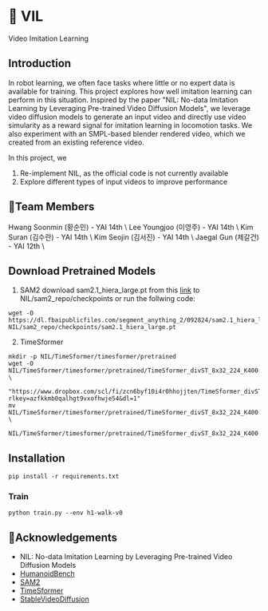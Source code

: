 # 🎥 VIL
Video Imitation Learning

## Introduction
In robot learning, we often face tasks where little or no expert data is available for training.
This project explores how well imitation learning can perform in this situation. Inspired by the paper "NIL: No-data Imitation Learning by Leveraging Pre-trained Video Diffusion Models",
we leverage video diffusion models to generate an input video and directly use video simularity as a reward signal for imitation learning in locomotion tasks. We also experiment with an SMPL-based blender rendered video, which we created from an existing reference video.

In this project, we
1) Re-implement NIL, as the official code is not currently available
2) Explore different types of input videos to improve performance

## 👥Team Members
Hwang Soonmin (황순민) - YAI 14th \\
Lee Youngjoo (이영주) - YAI 14th \\
Kim Suran (김수란) - YAI 14th \\
Kim Seojin (김서진) - YAI 14th \\
Jaegal Gun (제갈건) - YAI 12th \\

## Download Pretrained Models
1. SAM2
download sam2.1_hiera_large.pt from this [link](https://dl.fbaipublicfiles.com/segment_anything_2/092824/sam2.1_hiera_large.pt) to NIL/sam2_repo/checkpoints or run the follwing code:
```
wget -O https://dl.fbaipublicfiles.com/segment_anything_2/092824/sam2.1_hiera_large.pt NIL/sam2_repo/checkpoints/sam2.1_hiera_large.pt
```

2. TimeSformer
```
mkdir -p NIL/TimeSformer/timesformer/pretrained
wget -O NIL/TimeSformer/timesformer/pretrained/TimeSformer_divST_8x32_224_K400.pyth \
   "https://www.dropbox.com/scl/fi/zcn6byf10i4r0hhojjten/TimeSformer_divST_8x32_224_K400.pyth?rlkey=azfkkmb0qalhgt9vxofhwje54&dl=1"
mv NIL/TimeSformer/timesformer/pretrained/TimeSformer_divST_8x32_224_K400.pyth \
   NIL/TimeSformer/timesformer/pretrained/TimeSformer_divST_8x32_224_K400.pth
```

## Installation

```
pip install -r requirements.txt
```

### Train
```
python train.py --env h1-walk-v0
```

## 🙏Acknowledgements

* NIL: No-data Imitation Learning by Leveraging Pre-trained Video Diffusion Models
* [HumanoidBench](https://github.com/carlosferrazza/humanoid-bench)
* [SAM2](https://github.com/facebookresearch/sam2)
* [TimeSformer](https://github.com/facebookresearch/TimeSformer)
* [StableVideoDiffusion](https://github.com/Stability-AI/generative-models)
